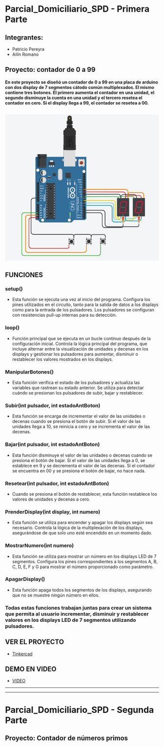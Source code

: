 # Parcial_Domiciliario_SPD - Primera Parte
## **Integrantes**:
 * Patricio Pereyra
 * Ailín Romano 
## Proyecto: contador de 0 a 99
#### En este proyecto se diseñó un contador de 0 a 99 en una placa de arduino con dos display de 7 segmentos cátodo común multiplexados. El mismo contiene tres botones. El primero aumenta el contador en una unidad, el segundo disminuye la cuenta en una unidad y el tercero resetea el contador en cero. Si el display llega a 99, el contador se resetea a 00.
![multiplexacion](Multiplexacion.png)
---
## FUNCIONES
### setup()
* Esta función se ejecuta una vez al inicio del programa. Configura los pines utilizados en el circuito, tanto para la salida de datos a los displays como para la entrada de los pulsadores. Los pulsadores se configuran con resistencias pull-up internas para su detección.
### loop()
* Función principal que se ejecuta en un bucle continuo después de la configuración inicial. Controla la lógica principal del programa, que incluye alternar entre la visualización de unidades y decenas en los displays y gestionar los pulsadores para aumentar, disminuir o restablecer los valores mostrados en los displays.
### ManipularBotones()
* Esta función verifica el estado de los pulsadores y actualiza las variables que rastrean su estado anterior. Se utiliza para detectar cuándo se presionan los pulsadores de subir, bajar y restablecer.
### Subir(int pulsador, int estadoAntBoton)
* Esta función se encarga de incrementar el valor de las unidades o decenas cuando se presiona el botón de subir. Si el valor de las unidades llega a 10, se reinicia a cero y se incrementa el valor de las decenas.
### Bajar(int pulsador, int estadoAntBoton)
* Esta función disminuye el valor de las unidades o decenas cuando se presiona el botón de bajar. Si el valor de las unidades llega a 0, se establece en 9 y se decrementa el valor de las decenas. Si el contador se encuentra en 00 y se presiona el botón de bajar, no hace nada.
### Resetear(int pulsador, int estadoAntBoton)
* Cuando se presiona el botón de restablecer, esta función restablece los valores de unidades y decenas a cero.
### PrenderDisplay(int display, int numero)
* Esta función se utiliza para encender y apagar los displays según sea necesario. Controla la lógica de la multiplexación de los displays, asegurándose de que solo uno esté encendido en un momento dado.
### MostrarNumero(int numero)
* Esta función se utiliza para mostrar un número en los displays LED de 7 segmentos. Configura los pines correspondientes a los segmentos A, B, C, D, E, F y G para mostrar el número proporcionado como parámetro.
### ApagarDisplay()
* Esta función apaga todos los segmentos de los displays, asegurando que no se muestre ningún número en ellos.

### Todas estas funciones trabajan juntas para crear un sistema que permita al usuario incrementar, disminuir y restablecer valores en los displays LED de 7 segmentos utilizando pulsadores.

## VER EL PROYECTO
* [Tinkercad](https://www.tinkercad.com/things/k3bgFVsNQDr-spd-parcial-domiciliario-original/editel)
## DEMO EN VIDEO
* [VIDEO](https://www.loom.com/share/2a0bec58491e4c078003808fe90af378?sid=bac2e6a6-ef8d-4bc9-b516-eb9dc1063fea)
---
___
# Parcial_Domiciliario_SPD - Segunda Parte
## Proyecto: Contador de números primos

